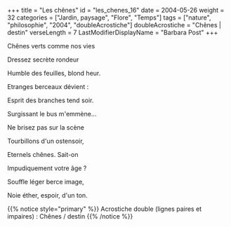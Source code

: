 +++
title = "Les chênes"
id = "les_chenes_16"
date = 2004-05-26
weight = 32
categories = ["Jardin, paysage", "Flore", "Temps"]
tags = ["nature", "philosophie", "2004", "doubleAcrostiche"]
doubleAcrostiche = "Chênes | destin"
verseLength = 7
LastModifierDisplayName = "Barbara Post"
+++

Chênes verts comme nos vies

Dressez secrète rondeur

Humble des feuilles, blond heur.

Etranges berceaux dévient :

Esprit des branches tend soir.

Surgissant le bus m'emmène...

Ne brisez pas sur la scène

Tourbillons d'un ostensoir,

Eternels chênes. Sait-on

Impudiquement votre âge ?

Souffle léger berce image,

Noie éther, espoir, d'un ton.

{{% notice style="primary" %}}
Acrostiche double (lignes paires et impaires) : Chênes / destin
{{% /notice %}}
